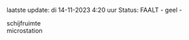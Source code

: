 laatste update: 
di 14-11-2023  4:20   uur 
Status: FAALT - geel - 
<div class="service Y">schijfruimte</div><div class="service R">microstation</div>
